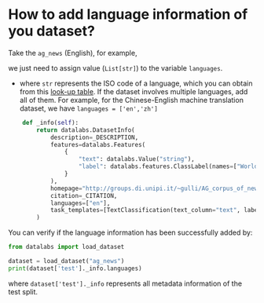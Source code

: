 # How to add language information of you dataset?


Take the `ag_news` (English), for example, 


we just need to assign value (`List[str]`) to the variable `languages`.
* where `str` represents the ISO code of a language, which you can obtain from this [look-up table](https://huggingface.co/languages).
If the dataset involves multiple languages, add all of them. For example, for the Chinese-English machine translation dataset, we have
  `languages = ['en','zh']`


```python
    def _info(self):
        return datalabs.DatasetInfo(
            description=_DESCRIPTION,
            features=datalabs.Features(
                {
                    "text": datalabs.Value("string"),
                    "label": datalabs.features.ClassLabel(names=["World", "Sports", "Business", "Science and Technology"]),
                }
            ),
            homepage="http://groups.di.unipi.it/~gulli/AG_corpus_of_news_articles.html",
            citation=_CITATION,
            languages=["en"],
            task_templates=[TextClassification(text_column="text", label_column="label")],
        )

```

You can verify if the language information has been successfully added by:
```python
from datalabs import load_dataset

dataset = load_dataset("ag_news")
print(dataset['test']._info.languages)
```
where `dataset['test']._info` represents all metadata information of the test split.